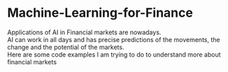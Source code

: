# Machine-Learning-for-Finance
Applications of AI in Financial markets are nowadays.
<br>AI can work in all days and has precise predictions of the movements, the change and the potential of the markets.
<br>Here are some code examples I am trying to do to understand more about financial markets
